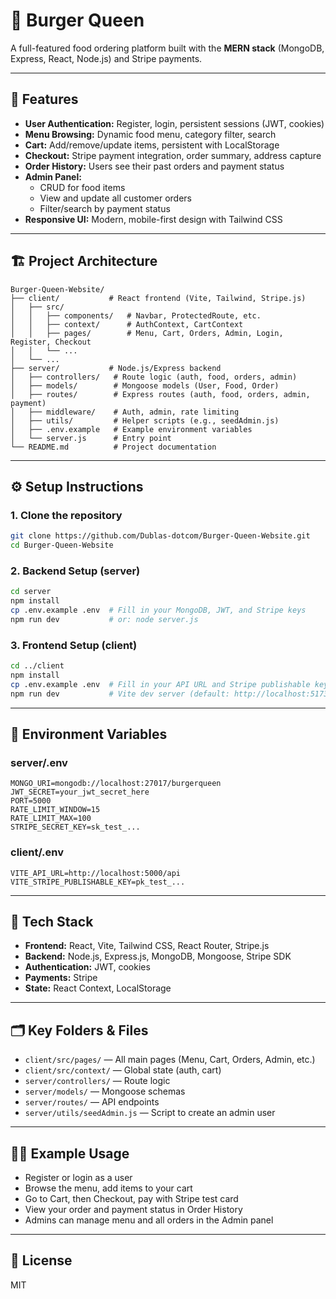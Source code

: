 # 🍔 Burger Queen

A full-featured food ordering platform built with the **MERN stack** (MongoDB, Express, React, Node.js) and Stripe payments.

---

## 🚀 Features
- **User Authentication:** Register, login, persistent sessions (JWT, cookies)
- **Menu Browsing:** Dynamic food menu, category filter, search
- **Cart:** Add/remove/update items, persistent with LocalStorage
- **Checkout:** Stripe payment integration, order summary, address capture
- **Order History:** Users see their past orders and payment status
- **Admin Panel:**
  - CRUD for food items
  - View and update all customer orders
  - Filter/search by payment status
- **Responsive UI:** Modern, mobile-first design with Tailwind CSS

---

## 🏗️ Project Architecture

```
Burger-Queen-Website/
├── client/           # React frontend (Vite, Tailwind, Stripe.js)
│   ├── src/
│   │   ├── components/   # Navbar, ProtectedRoute, etc.
│   │   ├── context/      # AuthContext, CartContext
│   │   ├── pages/        # Menu, Cart, Orders, Admin, Login, Register, Checkout
│   │   └── ...
│   └── ...
├── server/           # Node.js/Express backend
│   ├── controllers/   # Route logic (auth, food, orders, admin)
│   ├── models/        # Mongoose models (User, Food, Order)
│   ├── routes/        # Express routes (auth, food, orders, admin, payment)
│   ├── middleware/    # Auth, admin, rate limiting
│   ├── utils/         # Helper scripts (e.g., seedAdmin.js)
│   ├── .env.example   # Example environment variables
│   └── server.js      # Entry point
└── README.md          # Project documentation
```

---

## ⚙️ Setup Instructions

### 1. **Clone the repository**
```bash
git clone https://github.com/Dublas-dotcom/Burger-Queen-Website.git
cd Burger-Queen-Website
```

### 2. **Backend Setup (server)**
```bash
cd server
npm install
cp .env.example .env  # Fill in your MongoDB, JWT, and Stripe keys
npm run dev           # or: node server.js
```

### 3. **Frontend Setup (client)**
```bash
cd ../client
npm install
cp .env.example .env  # Fill in your API URL and Stripe publishable key
npm run dev           # Vite dev server (default: http://localhost:5173)
```

---

## 🔑 Environment Variables

### **server/.env**
```
MONGO_URI=mongodb://localhost:27017/burgerqueen
JWT_SECRET=your_jwt_secret_here
PORT=5000
RATE_LIMIT_WINDOW=15
RATE_LIMIT_MAX=100
STRIPE_SECRET_KEY=sk_test_...
```

### **client/.env**
```
VITE_API_URL=http://localhost:5000/api
VITE_STRIPE_PUBLISHABLE_KEY=pk_test_...
```

---

## 🧩 Tech Stack
- **Frontend:** React, Vite, Tailwind CSS, React Router, Stripe.js
- **Backend:** Node.js, Express.js, MongoDB, Mongoose, Stripe SDK
- **Authentication:** JWT, cookies
- **Payments:** Stripe
- **State:** React Context, LocalStorage

---

## 🗂️ Key Folders & Files
- `client/src/pages/` — All main pages (Menu, Cart, Orders, Admin, etc.)
- `client/src/context/` — Global state (auth, cart)
- `server/controllers/` — Route logic
- `server/models/` — Mongoose schemas
- `server/routes/` — API endpoints
- `server/utils/seedAdmin.js` — Script to create an admin user

---

## 🧑‍💻 Example Usage
- Register or login as a user
- Browse the menu, add items to your cart
- Go to Cart, then Checkout, pay with Stripe test card
- View your order and payment status in Order History
- Admins can manage menu and all orders in the Admin panel

---

## 📝 License
MIT